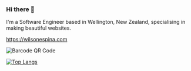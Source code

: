 ### Hi there 👋

I'm a Software Engineer based in Wellington, New Zealand, specialising in making beautiful websites.

<a href="https://wilsonespina.com" target="_blank">https://wilsonespina.com</a>

![Barcode QR Code](https://user-images.githubusercontent.com/26044376/233903658-da29dc37-2534-491b-99ba-d0bb1629f3e5.png)

<!-- ![](https://github-readme-stats.vercel.app/api?username=wilsonespina&show_icons=true&theme=dracula) -->

[![Top Langs](https://github-readme-stats.vercel.app/api/top-langs/?username=wilsonespina&theme=dracula&layout=compact)](https://github.com/wilsonespina/github-readme-stats)

<!--
**wilsonespina/wilsonespina** is a ✨ _special_ ✨ repository because its `README.md` (this file) appears on your GitHub profile.

Here are some ideas to get you started:

- 🔭 I’m currently working on ...
- 🌱 I’m currently learning ...
- 👯 I’m looking to collaborate on ...
- 🤔 I’m looking for help with ...
- 💬 Ask me about ...
- 📫 How to reach me: ...
- 😄 Pronouns: ...
- ⚡ Fun fact: ...
-->
